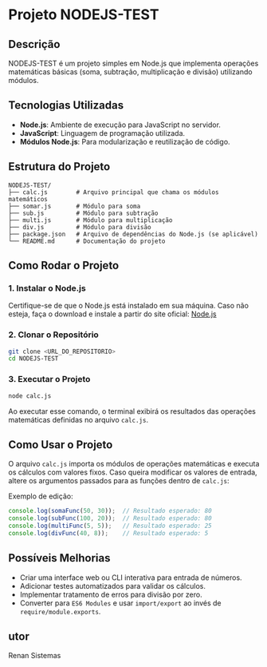 # Projeto NODEJS-TEST

## Descrição
NODEJS-TEST é um projeto simples em Node.js que implementa operações matemáticas básicas (soma, subtração, multiplicação e divisão) utilizando módulos.

## Tecnologias Utilizadas
- **Node.js**: Ambiente de execução para JavaScript no servidor.
- **JavaScript**: Linguagem de programação utilizada.
- **Módulos Node.js**: Para modularização e reutilização de código.

## Estrutura do Projeto
```
NODEJS-TEST/
├── calc.js        # Arquivo principal que chama os módulos matemáticos
├── somar.js       # Módulo para soma
├── sub.js         # Módulo para subtração
├── multi.js       # Módulo para multiplicação
├── div.js         # Módulo para divisão
├── package.json   # Arquivo de dependências do Node.js (se aplicável)
└── README.md      # Documentação do projeto
```

## Como Rodar o Projeto
### 1. Instalar o Node.js
Certifique-se de que o Node.js está instalado em sua máquina. Caso não esteja, faça o download e instale a partir do site oficial: [Node.js](https://nodejs.org/)

### 2. Clonar o Repositório
```sh
git clone <URL_DO_REPOSITORIO>
cd NODEJS-TEST
```

### 3. Executar o Projeto
```sh
node calc.js
```

Ao executar esse comando, o terminal exibirá os resultados das operações matemáticas definidas no arquivo `calc.js`.

## Como Usar o Projeto
O arquivo `calc.js` importa os módulos de operações matemáticas e executa os cálculos com valores fixos. Caso queira modificar os valores de entrada, altere os argumentos passados para as funções dentro de `calc.js`:

Exemplo de edição:
```js
console.log(somaFunc(50, 30));  // Resultado esperado: 80
console.log(subFunc(100, 20));  // Resultado esperado: 80
console.log(multiFunc(5, 5));   // Resultado esperado: 25
console.log(divFunc(40, 8));    // Resultado esperado: 5
```

## Possíveis Melhorias
- Criar uma interface web ou CLI interativa para entrada de números.
- Adicionar testes automatizados para validar os cálculos.
- Implementar tratamento de erros para divisão por zero.
- Converter para `ES6 Modules` e usar `import/export` ao invés de `require/module.exports`.

## utor
Renan Sistemas